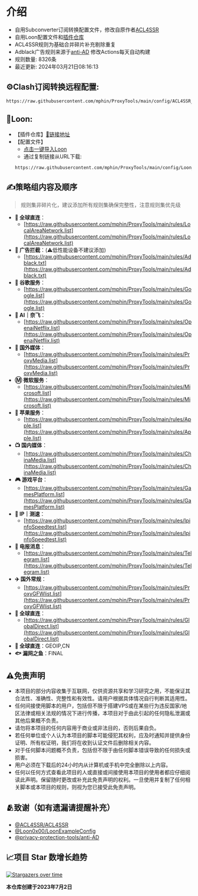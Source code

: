 # 介绍
* 自用Subconverter订阅转换配置文件，修改自原作者[ACL4SSR](https://github.com/ACL4SSR/ACL4SSR)  
* 自用Loon配置文件和[插件仓库](https://github.com/mphin/ProxyTools/blob/main/loon/README.md)
* ACL4SSR规则为基础合并碎片补充剔除重复
* Adblack广告规则来源于[anti-AD](https://github.com/privacy-protection-tools/anti-AD) 修改Actions每天自动构建
* 规则数量: 8326条
* 最近更新: 2024年03月21日08:16:13
## ⚙Clash订阅转换远程配置:
```
https://raw.githubusercontent.com/mphin/ProxyTools/main/config/ACL4SSR_Online_Full_MultiMode_777.ini
```
## 🎈Loon:
* 【插件仓库】[🔗链接地址](https://github.com/mphin/ProxyTools/blob/main/loon/README.md)
* 【配置文件】
  -  [点击一键导入Loon](https://www.nsloon.com/openloon/import?sub=https://raw.githubusercontent.com/mphin/ProxyTools/main/config/Loon_config_mphin.conf)
  -  通过复制链接从URL下载:
    ```
    https://raw.githubusercontent.com/mphin/ProxyTools/main/config/Loon_config_mphin.conf
    ```
## ✍策略组内容及顺序
> 规则集非碎片化，建议添加所有规则集确保完整性，注意规则集优先级
- **🎯 全球直连**：
  - [https://raw.githubusercontent.com/mphin/ProxyTools/main/rules/LocalAreaNetwork.list](https://raw.githubusercontent.com/mphin/ProxyTools/main/rules/LocalAreaNetwork.list)
- **🚫 广告拦截**：(⚠️低性能设备不建议添加)
  - [https://raw.githubusercontent.com/mphin/ProxyTools/main/rules/Adblack.txt](https://raw.githubusercontent.com/mphin/ProxyTools/main/rules/Adblack.txt)
- **📢 谷歌服务**：
  - [https://raw.githubusercontent.com/mphin/ProxyTools/main/rules/Google.list](https://raw.githubusercontent.com/mphin/ProxyTools/main/rules/Google.list)
- **🤖 AI｜奈飞**：
  - [https://raw.githubusercontent.com/mphin/ProxyTools/main/rules/OpenaiNetflix.list](https://raw.githubusercontent.com/mphin/ProxyTools/main/rules/OpenaiNetflix.list)
- **🎥 国外媒体**：
  - [https://raw.githubusercontent.com/mphin/ProxyTools/main/rules/ProxyMedia.list](https://raw.githubusercontent.com/mphin/ProxyTools/main/rules/ProxyMedia.list)
- **Ⓜ️ 微软服务**：
  - [https://raw.githubusercontent.com/mphin/ProxyTools/main/rules/Microsoft.list](https://raw.githubusercontent.com/mphin/ProxyTools/main/rules/Microsoft.list)
- **🍎 苹果服务**：
  - [https://raw.githubusercontent.com/mphin/ProxyTools/main/rules/Apple.list](https://raw.githubusercontent.com/mphin/ProxyTools/main/rules/Apple.list)
- **📺 国内媒体**：
  - [https://raw.githubusercontent.com/mphin/ProxyTools/main/rules/ChinaMedia.list](https://raw.githubusercontent.com/mphin/ProxyTools/main/rules/ChinaMedia.list)
- **🎮 游戏平台**：
  - [https://raw.githubusercontent.com/mphin/ProxyTools/main/rules/GamesPlatform.list](https://raw.githubusercontent.com/mphin/ProxyTools/main/rules/GamesPlatform.list)
- **📡 IP｜测速**：
  - [https://raw.githubusercontent.com/mphin/ProxyTools/main/rules/IpinfoSpeedtest.list](https://raw.githubusercontent.com/mphin/ProxyTools/main/rules/IpinfoSpeedtest.list)
- **📲 电报消息**：
  - [https://raw.githubusercontent.com/mphin/ProxyTools/main/rules/Telegram.list](https://raw.githubusercontent.com/mphin/ProxyTools/main/rules/Telegram.list)
- **✈️ 国外常规**：
  - [https://raw.githubusercontent.com/mphin/ProxyTools/main/rules/ProxyGFWlist.list](https://raw.githubusercontent.com/mphin/ProxyTools/main/rules/ProxyGFWlist.list)
- **🎯 全球直连**：
  - [https://raw.githubusercontent.com/mphin/ProxyTools/main/rules/GlobalDirect.list](https://raw.githubusercontent.com/mphin/ProxyTools/main/rules/GlobalDirect.list)
- **🎯 全球直连**：GEOIP,CN
- **🐟 漏网之鱼**：FINAL
## ⚠️免责声明
- 本项目的部分内容收集于互联网，仅供资源共享和学习研究之用，不能保证其合法性、准确性、完整性和有效性。请用户根据具体情况自行判断其适用性。
- 任何间接使用脚本的用户，包括但不限于搭建VPS或在某些行为违反国家/地区法律或相关法规的情况下进行传播，本项目对于由此引起的任何隐私泄漏或其他后果概不负责。
- 请勿将本项目的任何内容用于商业或非法目的，否则后果自负。
- 若任何单位或个人认为本项目的脚本可能侵犯其权利，应及时通知并提供身份证明、所有权证明，我们将在收到认证文件后删除相关内容。
- 对于任何脚本问题概不负责，包括但不限于由任何脚本错误导致的任何损失或损害。
- 用户必须在下载后的24小时内从计算机或手机中完全删除以上内容。
- 任何以任何方式查看此项目的人或直接或间接使用本项目的使用者都应仔细阅读此声明。保留随时更改或补充此免责声明的权利。一旦使用并复制了任何相关脚本或本项目的规则，则视为您已接受此免责声明。
## 🫂致谢（如有遗漏请提醒补充）
- [@ACL4SSR/ACL4SSR](https://github.com/ACL4SSR/ACL4SSR)
- [@Loon0x00/LoonExampleConfig](https://github.com/Loon0x00/LoonExampleConfig)
- [@privacy-protection-tools/anti-AD](https://github.com/privacy-protection-tools/anti-AD)
## 📈项目 Star 数增长趋势
[![Stargazers over time](https://starchart.cc/mphin/ProxyTools.svg)](https://starchart.cc/mphin/ProxyTools)

**本仓库创建于2023年7月2日**
